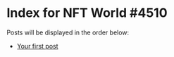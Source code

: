 # Index for NFT World #4510
Posts will be displayed in the order below:

- [Your first post](./001-first.md)

